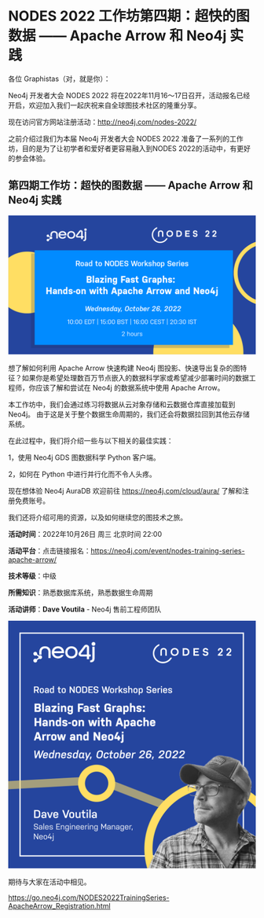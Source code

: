 # NODES 2022 工作坊第四期：超快的图数据 —— Apache Arrow 和 Neo4j 实践

各位 Graphistas（对，就是你）：

Neo4j 开发者大会 NODES 2022 将在2022年11月16～17日召开，活动报名已经开启，欢迎加入我们一起庆祝来自全球图技术社区的隆重分享。

现在访问官方网站注册活动：<http://neo4j.com/nodes-2022/>

之前介绍过我们为本届 Neo4j 开发者大会 NODES 2022 准备了一系列的工作坊，目的是为了让初学者和爱好者更容易融入到NODES 2022的活动中，有更好的参会体验。

## 第四期工作坊：超快的图数据 —— Apache Arrow 和 Neo4j 实践

![Nodes Training Series LI Event Cover_Blazing Fast Graphs1](nodes-2022-workshop-4-blazing-fast-graph/Nodes%20Training%20Series%20LI%20Event%20Cover_Blazing%20Fast%20Graphs1.png)

想了解如何利用 Apache Arrow 快速构建 Neo4j 图投影、快速导出复杂的图特征？如果你是希望处理数百万节点嵌入的数据科学家或希望减少部署时间的数据工程师，你应该了解和尝试在 Neo4j 的数据系统中使用 Apache Arrow。

本工作坊中，我们会通过练习将数据从云对象存储和云数据仓库直接加载到 Neo4j。 由于这是关于整个数据生命周期的，我们还会将数据拉回到其他云存储系统。

在此过程中，我们将介绍一些与以下相关的最佳实践：

1，使用 Neo4j GDS 图数据科学 Python 客户端。

2，如何在 Python 中进行并行化而不令人头疼。

现在想体验 Neo4j AuraDB 欢迎前往 https://neo4j.com/cloud/aura/ 了解和注册免费账号。

我们还将介绍可用的资源，以及如何继续您的图技术之旅。

**活动时间**：2022年10月26日 周三 北京时间 22:00

**活动平台**：点击链接报名：https://neo4j.com/event/nodes-training-series-apache-arrow/

**技术等级**：中级

**所需知识**：熟悉数据库系统，熟悉数据生命周期

**活动讲师**：**Dave Voutila** - Neo4j 售前工程师团队

![1_dave voutila_speaker card](nodes-2022-workshop-4-blazing-fast-graph/1_dave%20voutila_speaker%20card.png)

期待与大家在活动中相见。

https://go.neo4j.com/NODES2022TrainingSeries-ApacheArrow_Registration.html
